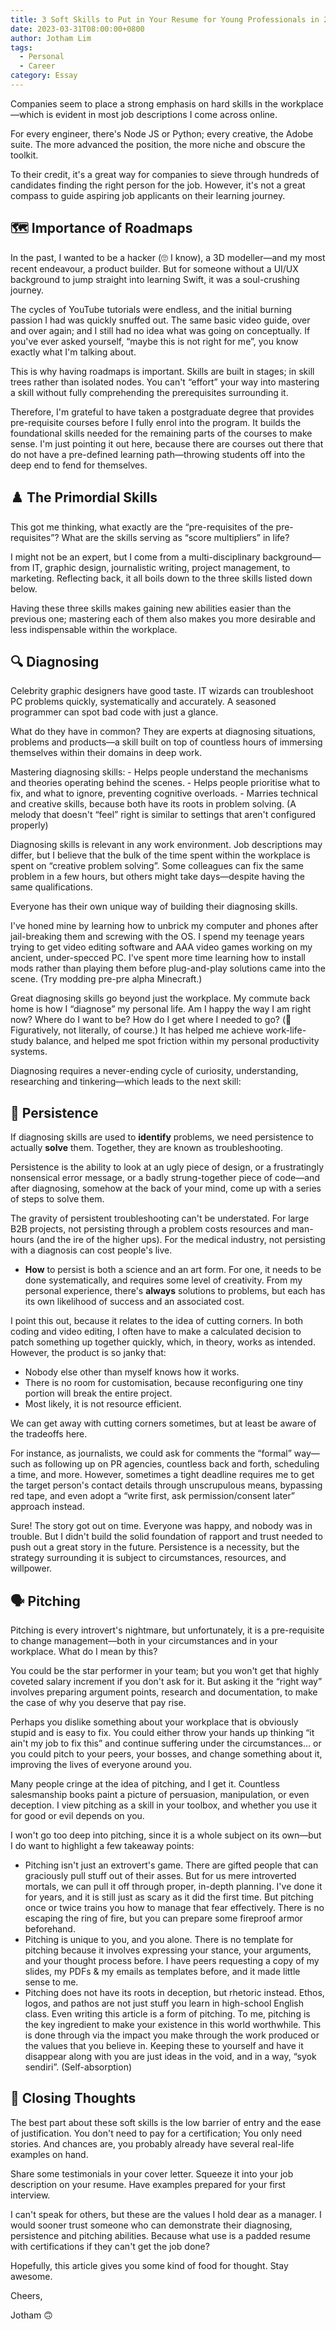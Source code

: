 ```yaml
---
title: 3 Soft Skills to Put in Your Resume for Young Professionals in 2023
date: 2023-03-31T08:00:00+0800
author: Jotham Lim
tags:
  - Personal
  - Career
category: Essay
---
```


Companies seem to place a strong emphasis on hard skills in the workplace—which is evident in most job descriptions I come across online.

For every engineer, there's Node JS or Python; every creative, the Adobe suite. The more advanced the position, the more niche and obscure the toolkit.

To their credit, it's a great way for companies to sieve through hundreds of candidates finding the right person for the job. However, it's not a great compass to guide aspiring job applicants on their learning journey.

## 🗺️ Importance of Roadmaps

In the past, I wanted to be a hacker (🙄 I know), a 3D modeller—and my most recent endeavour, a product builder. But for someone without a UI/UX background to jump straight into learning Swift, it was a soul-crushing journey.

The cycles of YouTube tutorials were endless, and the initial burning passion I had was quickly snuffed out. The same basic video guide, over and over again; and I still had no idea what was going on conceptually. If you've ever asked yourself, “maybe this is not right for me”, you know exactly what I'm talking about.

This is why having roadmaps is important. Skills are built in stages; in skill trees rather than isolated nodes. You can't “effort” your way into mastering a skill without fully comprehending the prerequisites surrounding it.

Therefore, I'm grateful to have taken a postgraduate degree that provides pre-requisite courses before I fully enrol into the program. It builds the foundational skills needed for the remaining parts of the courses to make sense. I'm just pointing it out here, because there are courses out there that do not have a pre-defined learning path—throwing students off into the deep end to fend for themselves.

## ♟️ The Primordial Skills

This got me thinking, what exactly are the “pre-requisites of the pre-requisites”? What are the skills serving as “score multipliers” in life?

I might not be an expert, but I come from a multi-disciplinary background—from IT, graphic design, journalistic writing, project management, to marketing. Reflecting back, it all boils down to the three skills listed down below.

Having these three skills makes gaining new abilities easier than the previous one; mastering each of them also makes you more desirable and less indispensable within the workplace.

## 🔍 Diagnosing

Celebrity graphic designers have good taste. IT wizards can troubleshoot PC problems quickly, systematically and accurately. A seasoned programmer can spot bad code with just a glance.

What do they have in common? They are experts at diagnosing situations, problems and products—a skill built on top of countless hours of immersing themselves within their domains in deep work.

Mastering diagnosing skills: - Helps people understand the mechanisms and theories operating behind the scenes. - Helps people prioritise what to fix, and what to ignore, preventing cognitive overloads. - Marries technical and creative skills, because both have its roots in problem solving. (A melody that doesn't “feel” right is similar to settings that aren't configured properly)

Diagnosing skills is relevant in any work environment. Job descriptions may differ, but I believe that the bulk of the time spent within the workplace is spent on “creative problem solving”. Some colleagues can fix the same problem in a few hours, but others might take days—despite having the same qualifications.

Everyone has their own unique way of building their diagnosing skills.

I've honed mine by learning how to unbrick my computer and phones after jail-breaking them and screwing with the OS. I spend my teenage years trying to get video editing software and AAA video games working on my ancient, under-specced PC. I've spent more time learning how to install mods rather than playing them before plug-and-play solutions came into the scene. (Try modding pre-pre alpha Minecraft.)

Great diagnosing skills go beyond just the workplace. My commute back home is how I “diagnose” my personal life. Am I happy the way I am right now? Where do I want to be? How do I get where I needed to go? (🚗 Figuratively, not literally, of course.) It has helped me achieve work-life-study balance, and helped me spot friction within my personal productivity systems.

Diagnosing requires a never-ending cycle of curiosity, understanding, researching and tinkering—which leads to the next skill:

## 🔨 Persistence

If diagnosing skills are used to **identify** problems, we need persistence to actually **solve** them. Together, they are known as troubleshooting.

Persistence is the ability to look at an ugly piece of design, or a frustratingly nonsensical error message, or a badly strung-together piece of code—and after diagnosing, somehow at the back of your mind, come up with a series of steps to solve them.

The gravity of persistent troubleshooting can't be understated. For large B2B projects, not persisting through a problem costs resources and man-hours (and the ire of the higher ups). For the medical industry, not persisting with a diagnosis can cost people's live.

- **How** to persist is both a science and an art form. For one, it needs to be done systematically, and requires some level of creativity. From my personal experience, there's **always** solutions to problems, but each has its own likelihood of success and an associated cost.

I point this out, because it relates to the idea of cutting corners. In both coding and video editing, I often have to make a calculated decision to patch something up together quickly, which, in theory, works as intended. However, the product is so janky that:

- Nobody else other than myself knows how it works.
- There is no room for customisation, because reconfiguring one tiny portion will break the entire project.
- Most likely, it is not resource efficient.

We can get away with cutting corners sometimes, but at least be aware of the tradeoffs here.

For instance, as journalists, we could ask for comments the “formal” way—such as following up on PR agencies, countless back and forth, scheduling a time, and more. However, sometimes a tight deadline requires me to get the target person's contact details through unscrupulous means, bypassing red tape, and even adopt a “write first, ask permission/consent later” approach instead.

Sure! The story got out on time. Everyone was happy, and nobody was in trouble. But I didn't build the solid foundation of rapport and trust needed to push out a great story in the future. Persistence is a necessity, but the strategy surrounding it is subject to circumstances, resources, and willpower.

## 🗣️ Pitching

Pitching is every introvert's nightmare, but unfortunately, it is a pre-requisite to change management—both in your circumstances and in your workplace. What do I mean by this?

You could be the star performer in your team; but you won't get that highly coveted salary increment if you don't ask for it. But asking it the “right way” involves preparing argument points, research and documentation, to make the case of why you deserve that pay rise.

Perhaps you dislike something about your workplace that is obviously stupid and is easy to fix. You could either throw your hands up thinking “it ain't my job to fix this” and continue suffering under the circumstances… or you could pitch to your peers, your bosses, and change something about it, improving the lives of everyone around you.

Many people cringe at the idea of pitching, and I get it. Countless salesmanship books paint a picture of persuasion, manipulation, or even deception. I view pitching as a skill in your toolbox, and whether you use it for good or evil depends on you.

I won't go too deep into pitching, since it is a whole subject on its own—but I do want to highlight a few takeaway points:

- Pitching isn't just an extrovert's game. There are gifted people that can graciously pull stuff out of their asses. But for us mere introverted mortals, we can pull it off through proper, in-depth planning. I've done it for years, and it is still just as scary as it did the first time. But pitching once or twice trains you how to manage that fear effectively. There is no escaping the ring of fire, but you can prepare some fireproof armor beforehand.
- Pitching is unique to you, and you alone. There is no template for pitching because it involves expressing your stance, your arguments, and your thought process before. I have peers requesting a copy of my slides, my PDFs & my emails as templates before, and it made little sense to me.
- Pitching does not have its roots in deception, but rhetoric instead. Ethos, logos, and pathos are not just stuff you learn in high-school English class. Even writing this article is a form of pitching. To me, pitching is the key ingredient to make your existence in this world worthwhile. This is done through via the impact you make through the work produced or the values that you believe in. Keeping these to yourself and have it disappear along with you are just ideas in the void, and in a way, “syok sendiri”. (Self-absorption)

## 🧠 Closing Thoughts

The best part about these soft skills is the low barrier of entry and the ease of justification. You don't need to pay for a certification; You only need stories. And chances are, you probably already have several real-life examples on hand.

Share some testimonials in your cover letter. Squeeze it into your job description on your resume. Have examples prepared for your first interview.

I can't speak for others, but these are the values I hold dear as a manager. I would sooner trust someone who can demonstrate their diagnosing, persistence and pitching abilities. Because what use is a padded resume with certifications if they can't get the job done?

Hopefully, this article gives you some kind of food for thought. Stay awesome.

Cheers,

Jotham 🙃
